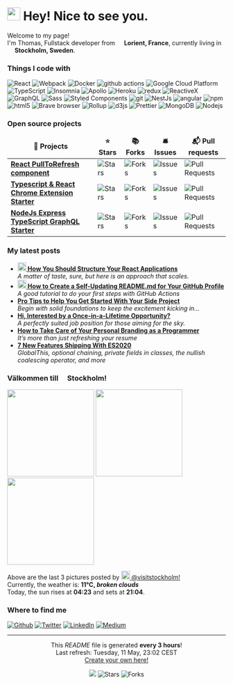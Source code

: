 <h1><img src="https://emojis.slackmojis.com/emojis/images/1531849430/4246/blob-sunglasses.gif?1531849430" width="30"/> Hey! Nice to see you.</h1>


<p>Welcome to my page! </br> I'm Thomas, Fullstack developer from <img src="https://image.flaticon.com/icons/svg/197/197560.svg" width="13"/> <b>Lorient, France</b>, currently living in <img src="https://image.flaticon.com/icons/svg/197/197564.svg" width="13"/> <b>Stockholm, Sweden</b>. </p>
<h3>Things I code with</h3>
<p>
  <img alt="React" src="https://img.shields.io/badge/-React-45b8d8?style=flat-square&logo=react&logoColor=white" />
  <img alt="Webpack" src="https://img.shields.io/badge/-Webpack-8DD6F9?style=flat-square&logo=webpack&logoColor=white" /> 
  <img alt="Docker" src="https://img.shields.io/badge/-Docker-46a2f1?style=flat-square&logo=docker&logoColor=white" />
  <img alt="github actions" src="https://img.shields.io/badge/-Github_Actions-2088FF?style=flat-square&logo=github-actions&logoColor=white" />
  <img alt="Google Cloud Platform" src="https://img.shields.io/badge/-Google_Cloud_Platform-1a73e8?style=flat-square&logo=google-cloud&logoColor=white" />
  <img alt="TypeScript" src="https://img.shields.io/badge/-TypeScript-007ACC?style=flat-square&logo=typescript&logoColor=white" />
  <img alt="Insomnia" src="https://img.shields.io/badge/-Insomnia-5849BE?style=flat-square&logo=insomnia&logoColor=white" />
  <img alt="Apollo" src="https://img.shields.io/badge/-Apollo%20GraphQL-311C87?style=flat-square&logo=apollo-graphql&logoColor=white" />
  <img alt="Heroku" src="https://img.shields.io/badge/-Heroku-430098?style=flat-square&logo=heroku&logoColor=white" />
  <img alt="redux" src="https://img.shields.io/badge/-Redux-764ABC?style=flat-square&logo=redux&logoColor=white" />
  <img alt="ReactiveX" src="https://img.shields.io/badge/-RxJs-B7178C?style=flat-square&logo=reactivex&logoColor=white" />
  <img alt="GraphQL" src="https://img.shields.io/badge/-GraphQL-E10098?style=flat-square&logo=graphql&logoColor=white" />
  <img alt="Sass" src="https://img.shields.io/badge/-Sass-CC6699?style=flat-square&logo=sass&logoColor=white" />
  <img alt="Styled Components" src="https://img.shields.io/badge/-Styled_Components-db7092?style=flat-square&logo=styled-components&logoColor=white" />
  <img alt="git" src="https://img.shields.io/badge/-Git-F05032?style=flat-square&logo=git&logoColor=white" />
  <img alt="NestJs" src="https://img.shields.io/badge/-NestJs-ea2845?style=flat-square&logo=nestjs&logoColor=white" />
  <img alt="angular" src="https://img.shields.io/badge/-Angular-DD0031?style=flat-square&logo=angular&logoColor=white" />
  <img alt="npm" src="https://img.shields.io/badge/-NPM-CB3837?style=flat-square&logo=npm&logoColor=white" />
  <img alt="html5" src="https://img.shields.io/badge/-HTML5-E34F26?style=flat-square&logo=html5&logoColor=white" />
  <img alt="Brave browser" src="https://img.shields.io/badge/-Brave_Browser-FB542B?style=flat-square&logo=brave&logoColor=white" />
  <img alt="Rollup" src="https://img.shields.io/badge/-Rollup-EC4A3F?style=flat-square&logo=rollup.js&logoColor=white" />
  <img alt="d3js" src="https://img.shields.io/badge/-D3.js-F9A03C?style=flat-square&logo=d3.js&logoColor=white" />
  <img alt="Prettier" src="https://img.shields.io/badge/-Prettier-F7B93E?style=flat-square&logo=prettier&logoColor=white" />
  <img alt="MongoDB" src="https://img.shields.io/badge/-MongoDB-13aa52?style=flat-square&logo=mongodb&logoColor=white" />
  <img alt="Nodejs" src="https://img.shields.io/badge/-Nodejs-43853d?style=flat-square&logo=Node.js&logoColor=white" />
</p>
<h3>Open source projects</h3>
<table>
  <thead align="center">
    <tr border: none;>
      <td><b>🎁 Projects</b></td>
      <td><b>⭐ Stars</b></td>
      <td><b>📚 Forks</b></td>
      <td><b>🛎 Issues</b></td>
      <td><b>📬 Pull requests</b></td>
    </tr>
  </thead>
  <tbody>
    <tr>
      <td><a href="https://github.com/thmsgbrt/react-simple-pull-to-refresh"><b>React PullToRefresh component</b></a></td>
      <td><img alt="Stars" src="https://img.shields.io/github/stars/thmsgbrt/react-simple-pull-to-refresh?style=flat-square&labelColor=343b41"/></td>
      <td><img alt="Forks" src="https://img.shields.io/github/forks/thmsgbrt/react-simple-pull-to-refresh?style=flat-square&labelColor=343b41"/></td>
      <td><img alt="Issues" src="https://img.shields.io/github/issues/thmsgbrt/react-simple-pull-to-refresh?style=flat-square&labelColor=343b41"/></td>
      <td><img alt="Pull Requests" src="https://img.shields.io/github/issues-pr/thmsgbrt/react-simple-pull-to-refresh?style=flat-square&labelColor=343b41"/></td>
    </tr>
	  <tr>
      <td><a href="https://github.com/thmsgbrt/Chrome-Extension-with-React-and-Typescript-Starter-Pack"><b>Typescript & React Chrome Extension Starter</b></a></td>
      <td><img alt="Stars" src="https://img.shields.io/github/stars/thmsgbrt/Chrome-Extension-with-React-and-Typescript-Starter-Pack?style=flat-square&labelColor=343b41"/></td>
      <td><img alt="Forks" src="https://img.shields.io/github/forks/thmsgbrt/Chrome-Extension-with-React-and-Typescript-Starter-Pack?style=flat-square&labelColor=343b41"/></td>
      <td><img alt="Issues" src="https://img.shields.io/github/issues/thmsgbrt/Chrome-Extension-with-React-and-Typescript-Starter-Pack?style=flat-square&labelColor=343b41"/></td>
      <td><img alt="Pull Requests" src="https://img.shields.io/github/issues-pr/thmsgbrt/Chrome-Extension-with-React-and-Typescript-Starter-Pack?style=flat-square&labelColor=343b41"/></td>
    </tr>
    <tr>
      <td><a href="https://github.com/thmsgbrt/nodejs-typescript-express-apollo-graphql-starter"><b>NodeJs Express TypeScript GraphQL Starter</b></a></td>
      <td><img alt="Stars" src="https://img.shields.io/github/stars/thmsgbrt/nodejs-typescript-express-apollo-graphql-starter?style=flat-square&labelColor=343b41"/></td>
      <td><img alt="Forks" src="https://img.shields.io/github/forks/thmsgbrt/nodejs-typescript-express-apollo-graphql-starter?style=flat-square&labelColor=343b41"/></td>
      <td><img alt="Issues" src="https://img.shields.io/github/issues/thmsgbrt/nodejs-typescript-express-apollo-graphql-starter?style=flat-square&labelColor=343b41"/></td>
      <td><img alt="Pull Requests" src="https://img.shields.io/github/issues-pr/thmsgbrt/nodejs-typescript-express-apollo-graphql-starter?style=flat-square&labelColor=343b41"/></td>
    </tr>
  </tbody>
</table>
<h3>My latest posts</h3>
<ul>
  <li><a href="https://medium.com/better-programming/how-you-should-structure-your-react-applications-e7dd32375a98"><b><img src="https://emojipedia-us.s3.dualstack.us-west-1.amazonaws.com/thumbs/240/apple/237/gear_2699.png" width="20" alt="new" /> How You Should Structure Your React Applications</b></a><br/><i>A matter of taste, sure, but here is an approach that scales.</i></li>
  <li><a href="https://medium.com/@th.guibert/how-to-create-a-self-updating-readme-md-for-your-github-profile-f8b05744ca91"><b><img src="https://emojipedia-us.s3.dualstack.us-west-1.amazonaws.com/thumbs/240/apple/237/fire_1f525.png" width="20" alt="new" /> How to Create a Self-Updating README.md for Your GitHub Profile</b></a><br/><i>A good tutorial to do your first steps with GitHub Actions</i></li>
  <li><a href="https://medium.com/better-programming/pro-tips-to-help-you-get-started-with-your-side-project-15d01b76e0d8"><b>Pro Tips to Help You Get Started With Your Side Project</b></a><br/><i>Begin with solid foundations to keep the excitement kicking in...</i></li>
  <li><a href="https://medium.com/dev-genius/hi-interested-by-a-once-in-a-lifetime-opportunity-1777c889127c"><b>Hi, Interested by a Once-in-a-Lifetime Opportunity?</b></a><br/><i>A perfectly suited job position for those aiming for the sky.</i></li>
  <li><a href="https://medium.com/better-programming/how-to-take-care-of-your-personal-branding-as-a-programmer-2d3aeba56cb9"><b>How to Take Care of Your Personal Branding as a Programmer</b></a><br/><i>It’s more than just refreshing your resume</i></li>
  <li><a href="https://medium.com/better-programming/8-new-features-shipping-with-es2020-7a2721f710fb"><b>7 New Features Shipping With ES2020</b></a><br/><i>GlobalThis, optional chaining, private fields in classes, the nullish coalescing operator, and more</i></li>
</ul>
<h3>Välkommen till <img src="https://image.flaticon.com/icons/svg/197/197564.svg" width="13"/> Stockholm!</h3>
<p><img width="200" src="https:&#x2F;&#x2F;www.picuki.com&#x2F;hosted-by-instagram&#x2F;url&#x3D;https%3A%7C%7C%7C%7Cinstagram.flwo4-1.fna.fbcdn.net%7C%7Cv%7C%7Ct51.2885-15%7C%7Csh0.08%7C%7Ce35%7C%7Cc0.180.1440.1440a%7C%7Cs640x640%7C%7C183833659_211567787186323_4410320310088197999_n.jpg%3Ftp%3D1%26_nc_ht%3Dinstagram.flwo4-1.fna.fbcdn.net%26_nc_cat%3D107%26_nc_ohc%3DrH_GHYsF6f4AX_7DgoN%26edm%3DABfd0MgBAAAA%26ccb%3D7-4%26oh%3D7711a70bce0924dfffe2ab610ad4ad1c%26oe%3D60BF5C10%26_nc_sid%3D7bff83" /> <img width="200" src="https:&#x2F;&#x2F;www.picuki.com&#x2F;hosted-by-instagram&#x2F;url&#x3D;https%3A%7C%7C%7C%7Cinstagram.flwo4-1.fna.fbcdn.net%7C%7Cv%7C%7Ct51.2885-15%7C%7Csh0.08%7C%7Ce35%7C%7Cs640x640%7C%7C166056528_764449067593519_3874748764191040692_n.jpg%3Ftp%3D1%26_nc_ht%3Dinstagram.flwo4-1.fna.fbcdn.net%26_nc_cat%3D107%26_nc_ohc%3DjZrMOSpPigEAX-eG7Q9%26edm%3DABfd0MgBAAAA%26ccb%3D7-4%26oh%3Dc58d12ab23d1cca631a32650e5d5a01e%26oe%3D60C07ADF%26_nc_sid%3D7bff83" /> <img width="200" src="https:&#x2F;&#x2F;www.picuki.com&#x2F;hosted-by-instagram&#x2F;url&#x3D;https%3A%7C%7C%7C%7Cinstagram.flwo4-1.fna.fbcdn.net%7C%7Cv%7C%7Ct51.2885-15%7C%7Csh0.08%7C%7Ce35%7C%7Cs640x640%7C%7C182551939_1579917425527571_8861795338514892282_n.jpg%3Ftp%3D1%26_nc_ht%3Dinstagram.flwo4-1.fna.fbcdn.net%26_nc_cat%3D111%26_nc_ohc%3DEe3KDAurAXwAX-kBe3Z%26edm%3DABfd0MgBAAAA%26ccb%3D7-4%26oh%3De4807da49dcb03e7296ed18a25740340%26oe%3D60C0CA81%26_nc_sid%3D7bff83" /></p>
<p>Above are the last 3 pictures posted by <a href="https://www.instagram.com/visitstockholm/" target="_blank"><img src="https://upload.wikimedia.org/wikipedia/commons/thumb/e/e7/Instagram_logo_2016.svg/1024px-Instagram_logo_2016.svg.png" width="20"/> @visitstockholm!</a><br/>Currently, the weather is: <b> 11°C, <i>broken clouds</i></b></br>Today, the sun rises at <b>04:23</b> and sets at <b>21:04</b>.</p>
<h3>Where to find me</h3>
<p><a href="https://github.com/thmsgbrt" target="_blank"><img alt="Github" src="https://img.shields.io/badge/GitHub-%2312100E.svg?&style=for-the-badge&logo=Github&logoColor=white" /></a> <a href="https://twitter.com/Guibz16" target="_blank"><img alt="Twitter" src="https://img.shields.io/badge/twitter-%231DA1F2.svg?&style=for-the-badge&logo=twitter&logoColor=white" /></a> <a href="https://www.linkedin.com/in/thomas-guibert" target="_blank"><img alt="LinkedIn" src="https://img.shields.io/badge/linkedin-%230077B5.svg?&style=for-the-badge&logo=linkedin&logoColor=white" /></a> <a href="https://medium.com/@th.guibert" target="_blank"><img alt="Medium" src="https://img.shields.io/badge/medium-%2312100E.svg?&style=for-the-badge&logo=medium&logoColor=white" /></a>
</p>

------------
<p align="center">This <i>README</i> file is generated <b>every 3 hours</b>!</br>Last refresh: Tuesday, 11 May, 23:02 CEST<br /><a href="https://medium.com/@th.guibert/how-to-create-a-self-updating-readme-md-for-your-github-profile-f8b05744ca91">Create your own here!</a></p>
<p align="center"><img src="https://github.com/thmsgbrt/thmsgbrt/workflows/README%20build/badge.svg" /> <img alt="Stars" src="https://img.shields.io/github/stars/thmsgbrt/thmsgbrt?style=flat-square&labelColor=343b41"/> <img alt="Forks" src="https://img.shields.io/github/forks/thmsgbrt/thmsgbrt?style=flat-square&labelColor=343b41"/></p>

